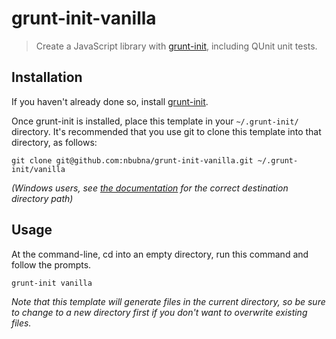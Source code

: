 # grunt-init-vanilla

> Create a JavaScript library with [grunt-init][], including QUnit unit tests.

[grunt-init]: http://gruntjs.com/project-scaffolding

## Installation
If you haven't already done so, install [grunt-init][].

Once grunt-init is installed, place this template in your `~/.grunt-init/` directory. It's recommended that you use git to clone this template into that directory, as follows:

```
git clone git@github.com:nbubna/grunt-init-vanilla.git ~/.grunt-init/vanilla
```

_(Windows users, see [the documentation][grunt-init] for the correct destination directory path)_

## Usage

At the command-line, cd into an empty directory, run this command and follow the prompts.

```
grunt-init vanilla
```

_Note that this template will generate files in the current directory, so be sure to change to a new directory first if you don't want to overwrite existing files._
